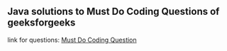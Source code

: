 ## Java solutions to Must Do  Coding Questions of geeksforgeeks ##

link for questions: [Must Do Coding Question](https://www.geeksforgeeks.org/must-do-coding-questions-for-companies-like-amazon-microsoft-adobe/#arrays)
                     
